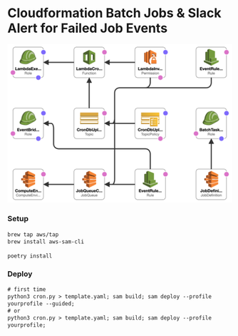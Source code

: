 Cloudformation Batch Jobs & Slack Alert for Failed Job Events
===
<div align="center">
<p>
   <img width="850" src="https://github.com/rayjan0114/infra/blob/main/aws_batch_event_sns_lambda/res/template-designer.png"></a>
</p>
</div>


### Setup
```
brew tap aws/tap
brew install aws-sam-cli

poetry install
```


### Deploy
```
# first time
python3 cron.py > template.yaml; sam build; sam deploy --profile yourprofile --guided;
# or
python3 cron.py > template.yaml; sam build; sam deploy --profile yourprofile;
```

